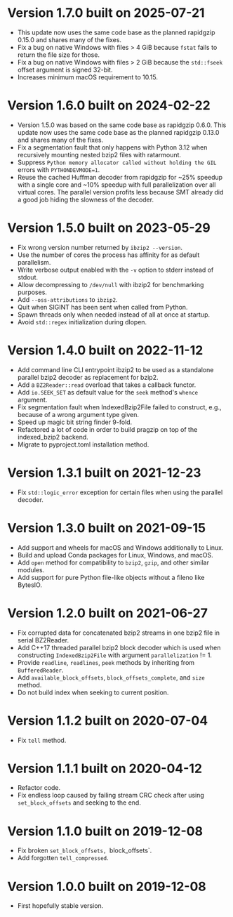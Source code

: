 
# Version 1.7.0 built on 2025-07-21

 - This update now uses the same code base as the planned rapidgzip 0.15.0 and shares many of the fixes.
 - Fix a bug on native Windows with files > 4 GiB because `fstat` fails to return the file size for those.
 - Fix a bug on native Windows with files > 2 GiB because the `std::fseek` offset argument is signed 32-bit.
 - Increases minimum macOS requirement to 10.15.

# Version 1.6.0 built on 2024-02-22

 - Version 1.5.0 was based on the same code base as rapidgzip 0.6.0.
   This update now uses the same code base as the planned rapidgzip 0.13.0 and shares many of the fixes.
 - Fix a segmentation fault that only happens with Python 3.12 when recursively mounting nested bzip2
   files with ratarmount.
 - Suppress `Python memory allocator called without holding the GIL` errors with `PYTHONDEVMODE=1`.
 - Reuse the cached Huffman decoder from rapidgzip for ~25% speedup with a single core and ~10% speedup
   with full parallelization over all virtual cores. The parallel version profits less because SMT
   already did a good job hiding the slowness of the decoder.

# Version 1.5.0 built on 2023-05-29

 - Fix wrong version number returned by `ibzip2 --version`.
 - Use the number of cores the process has affinity for as default parallelism.
 - Write verbose output enabled with the `-v` option to stderr instead of stdout.
 - Allow decompressing to `/dev/null` with ibzip2 for benchmarking purposes.
 - Add `--oss-attributions` to `ibzip2`.
 - Quit when SIGINT has been sent when called from Python.
 - Spawn threads only when needed instead of all at once at startup.
 - Avoid `std::regex` initialization during dlopen.

# Version 1.4.0 built on 2022-11-12

 - Add command line CLI entrypoint ibzip2 to be used as a standalone parallel bzip2 decoder as replacement for bzip2.
 - Add a `BZ2Reader::read` overload that takes a callback functor.
 - Add `io.SEEK_SET` as default value for the `seek` method's `whence` argument.
 - Fix segmentation fault when IndexedBzip2File failed to construct, e.g., because of a wrong argument type given.
 - Speed up magic bit string finder 9-fold.
 - Refactored a lot of code in order to build pragzip on top of the indexed_bzip2 backend.
 - Migrate to pyproject.toml installation method.

# Version 1.3.1 built on 2021-12-23

 - Fix `std::logic_error` exception for certain files when using the parallel decoder.

# Version 1.3.0 built on 2021-09-15

 - Add support and wheels for macOS and Windows additionally to Linux.
 - Build and upload Conda packages for Linux, Windows, and macOS.
 - Add `open` method for compatibility to `bzip2`, `gzip`, and other similar modules.
 - Add support for pure Python file-like objects without a fileno like BytesIO.

# Version 1.2.0 built on 2021-06-27

 - Fix corrupted data for concatenated bzip2 streams in one bzip2 file in serial BZ2Reader.
 - Add C++17 threaded parallel bzip2 block decoder which is used when constructing
   `IndexedBzip2File` with argument `parallelization` != 1.
 - Provide `readline`, `readlines`, `peek` methods by inheriting from `BufferedReader`.
 - Add `available_block_offsets`, `block_offsets_complete`, and `size` method.
 - Do not build index when seeking to current position.

# Version 1.1.2 built on 2020-07-04

 - Fix `tell` method.

# Version 1.1.1 built on 2020-04-12

 - Refactor code.
 - Fix endless loop caused by failing stream CRC check after using `set_block_offsets` and seeking to the end.

# Version 1.1.0 built on 2019-12-08

 - Fix broken `set_block_offsets, `block_offsets`.
 - Add forgotten `tell_compressed`.

# Version 1.0.0 built on 2019-12-08

 - First hopefully stable version.
